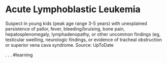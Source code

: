 # Acute Lymphoblastic Leukemia

Suspect in young kids (peak age range 3-5 years) with unexplained persistence of pallor, fever, bleeding/bruising, bone pain, hepatosplenomegaly, lymphadenopathy, or other uncommon findings (eg, testicular swelling, neurologic findings, or evidence of tracheal obstruction or superior vena cava syndrome. Source: UpToDate

.
.
.
#learning